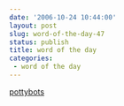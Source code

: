 ```yaml
---
date: '2006-10-24 10:44:00'
layout: post
slug: word-of-the-day-47
status: publish
title: word of the day
categories:
 - word of the day
---
```


[pottybots](http://salimnourallah.blogspot.com/2006/10/pottybots.html)
